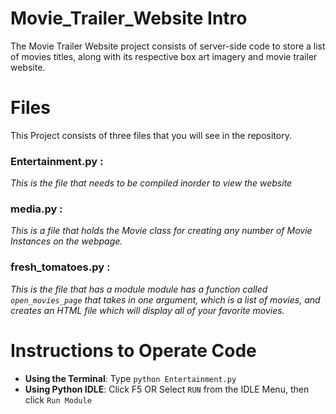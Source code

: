 # Movie_Trailer_Website Intro
The Movie Trailer Website project consists of server-side code to store a list of movies titles, along with its respective box art imagery and movie trailer website.

# Files
This Project consists of three files that you will see in the repository. 
### Entertainment.py : 
_This is the file that needs to be compiled inorder to view the website_
### media.py : 
_This is a file that holds the Movie class for creating any number of Movie Instances on the webpage._
### fresh_tomatoes.py : 
_This is the file that has a module module has a function called `open_movies_page` that takes in one argument, which is a list of movies, 
and creates an HTML file which will display all of your favorite movies._

# Instructions to Operate Code
* **Using the Terminal**: 
  Type `python Entertainment.py`
* **Using Python IDLE**:
  Click F5 OR Select `RUN` from the IDLE Menu, then click `Run Module`
